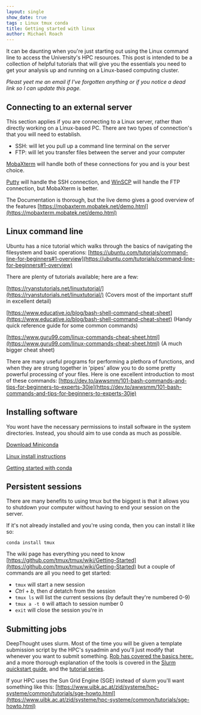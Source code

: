```yaml
---
layout: single
show_date: true
tags : Linux tmux conda 
title: Getting started with linux
author: Michael Roach
---
```


It can be daunting when you're just starting out using the Linux command line to access the University's HPC resources.<!--more-->
This post is intended to be a collection of helpful tutorials that will give you the essentials you need to get your 
analysis up and running on a Linux-based computing cluster.

_Pleast yeet me an email if I've forgotten anything or if you notice a dead link so I can update this page._

## Connecting to an external server

This section applies if you are connecting to a Linux server, rather than directly working on a Linux-based PC.
There are two types of connection's that you will need to establish. 
 - SSH: will let you pull up a command line terminal on the server
 - FTP: will let you transfer files between the server and your computer

[MobaXterm](https://mobaxterm.mobatek.net/) will handle both of these connections for you and is your best choice.

[Putty](https://www.chiark.greenend.org.uk/~sgtatham/putty/) will handle the SSH connection, and 
[WinSCP](https://winscp.net/eng/index.php) will handle the FTP connection, but MobaXterm is better.

The Documentation is thorough, but the live demo gives a good overview of the features 
[https://mobaxterm.mobatek.net/demo.html](https://mobaxterm.mobatek.net/demo.html)

## Linux command line

Ubuntu has a nice tutorial which walks through the basics of navigating the filesystem and basic operations:
[https://ubuntu.com/tutorials/command-line-for-beginners#1-overview](https://ubuntu.com/tutorials/command-line-for-beginners#1-overview)

There are plenty of tutorials available; here are a few:

[https://ryanstutorials.net/linuxtutorial/](https://ryanstutorials.net/linuxtutorial/) (Covers most of the important
stuff in excellent detail)

[https://www.educative.io/blog/bash-shell-command-cheat-sheet](https://www.educative.io/blog/bash-shell-command-cheat-sheet) 
(Handy quick reference guide for some common commands)

[https://www.guru99.com/linux-commands-cheat-sheet.html](https://www.guru99.com/linux-commands-cheat-sheet.html)
(A much bigger cheat sheet)

There are many useful programs for performing a plethora of functions, and when they are strung together in 'pipes'
allow you to do some pretty powerful processing of your files. Here is one excellent introduction to most of these
commands: [https://dev.to/awwsmm/101-bash-commands-and-tips-for-beginners-to-experts-30je](https://dev.to/awwsmm/101-bash-commands-and-tips-for-beginners-to-experts-30je)


## Installing software

You wont have the necessary permissions to install software in the system directories. Instead, you should aim to use
conda as much as possible.

[Download Miniconda](https://docs.conda.io/en/latest/miniconda.html)

[Linux install instructions](https://conda.io/projects/conda/en/latest/user-guide/install/linux.html)

[Getting started with conda](https://conda.io/projects/conda/en/latest/user-guide/getting-started.html)

## Persistent sessions

There are many benefits to using tmux but the biggest is that it allows you to shutdown your computer without having to 
end your session on the server. 

If it's not already installed and you're using conda, then you can install it like so:

`conda install tmux`

The wiki page has everything you need to know [https://github.com/tmux/tmux/wiki/Getting-Started](https://github.com/tmux/tmux/wiki/Getting-Started)
but a couple of commands are all you need to get started:
 - `tmux` will start a new session
 - _Ctrl_ + _b_, then _d_ detatch from the session
 - `tmux ls` will list the current sessions (by default they're numbered 0-9)
 - `tmux a -t 0` will attach to session number 0
 - `exit` will close the session you're in

## Submitting jobs

DeepThought uses slurm. Most of the time you will be given a template submission script by the HPC's sysadmin and you'll
just modify that whenever you want to submit something. 
[Rob has covered the basics here:](https://fame.flinders.edu.au/blog/2020/09/01/deepthought), and a more thorough 
explanation of the tools is covered in the [Slurm quickstart guide](https://slurm.schedmd.com/quickstart.html), and the 
[tutorial series](https://slurm.schedmd.com/tutorials.html).

If your HPC uses the Sun Grid Engine (SGE) instead of slurm you'll want something like this: 
[https://www.uibk.ac.at/zid/systeme/hpc-systeme/common/tutorials/sge-howto.html](https://www.uibk.ac.at/zid/systeme/hpc-systeme/common/tutorials/sge-howto.html)

